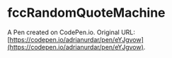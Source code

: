 # fccRandomQuoteMachine

A Pen created on CodePen.io. Original URL: [https://codepen.io/adrianurdar/pen/eYJgvow](https://codepen.io/adrianurdar/pen/eYJgvow).



